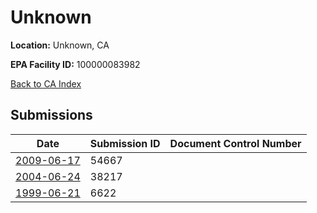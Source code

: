 # Unknown

**Location:** Unknown, CA

**EPA Facility ID:** 100000083982

[Back to CA Index](../../index.md)

## Submissions

| Date | Submission ID | Document Control Number |
|------|--------------|-------------------------|
| [2009-06-17](submissions/54667.md) | 54667 |  |
| [2004-06-24](submissions/38217.md) | 38217 |  |
| [1999-06-21](submissions/6622.md) | 6622 |  |
